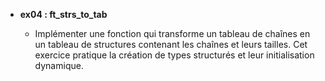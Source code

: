 - **ex04 : ft_strs_to_tab**

  - Implémenter une fonction qui transforme un tableau de chaînes en un tableau de structures contenant les chaînes et leurs tailles. Cet exercice pratique la création de types structurés et leur initialisation dynamique.
